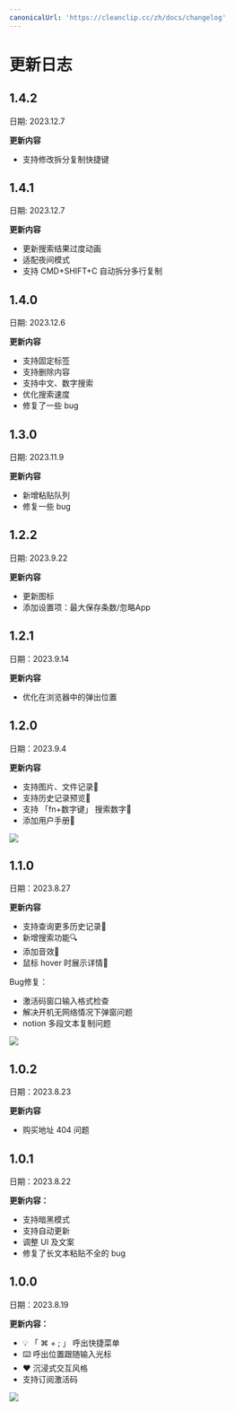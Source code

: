 ```yaml
---
canonicalUrl: 'https://cleanclip.cc/zh/docs/changelog'
---
```


# 更新日志

## 1.4.2
日期: 2023.12.7

**更新内容**
- 支持修改拆分复制快捷键

## 1.4.1
日期: 2023.12.7

**更新内容**
- 更新搜索结果过度动画
- 适配夜间模式
- 支持 CMD+SHIFT+C 自动拆分多行复制

## 1.4.0
日期: 2023.12.6

**更新内容**
- 支持固定标签
- 支持删除内容
- 支持中文、数字搜索
- 优化搜索速度
- 修复了一些 bug

## 1.3.0
日期: 2023.11.9

**更新内容**
- 新增粘贴队列
- 修复一些 bug

## 1.2.2
日期: 2023.9.22

**更新内容**
- 更新图标
- 添加设置项：最大保存条数/忽略App

## 1.2.1
日期：2023.9.14

**更新内容**
- 优化在浏览器中的弹出位置

## 1.2.0
日期：2023.9.4

**更新内容**
- 支持图片、文件记录📖
- 支持历史记录预览👀
- 支持 「fn+数字键」 搜索数字🔢
- 添加用户手册📗

![](/images/roadmap/phase3.webp)

## 1.1.0
日期：2023.8.27

**更新内容**
- 支持查询更多历史记录📖
- 新增搜索功能🔍
- 添加音效🎵
- 鼠标 hover 时展示详情📗

Bug修复：
- 激活码窗口输入格式检查
- 解决开机无网络情况下弹窗问题
- notion 多段文本复制问题

![](/images/roadmap/snap2.png)

## 1.0.2
日期：2023.8.23

**更新内容**
- 购买地址 404 问题

## 1.0.1
日期：2023.8.22

**更新内容：**
- 支持暗黑模式
- 支持自动更新
- 调整 UI 及文案
- 修复了长文本粘贴不全的 bug

## 1.0.0
日期：2023.8.19

**更新内容：**
- 💡 「 ⌘ + ; 」 呼出快捷菜单
- ⌨️ 呼出位置跟随输入光标
- ❤️ 沉浸式交互风格
- 支持订阅激活码

![](/images/roadmap/snap1.png)